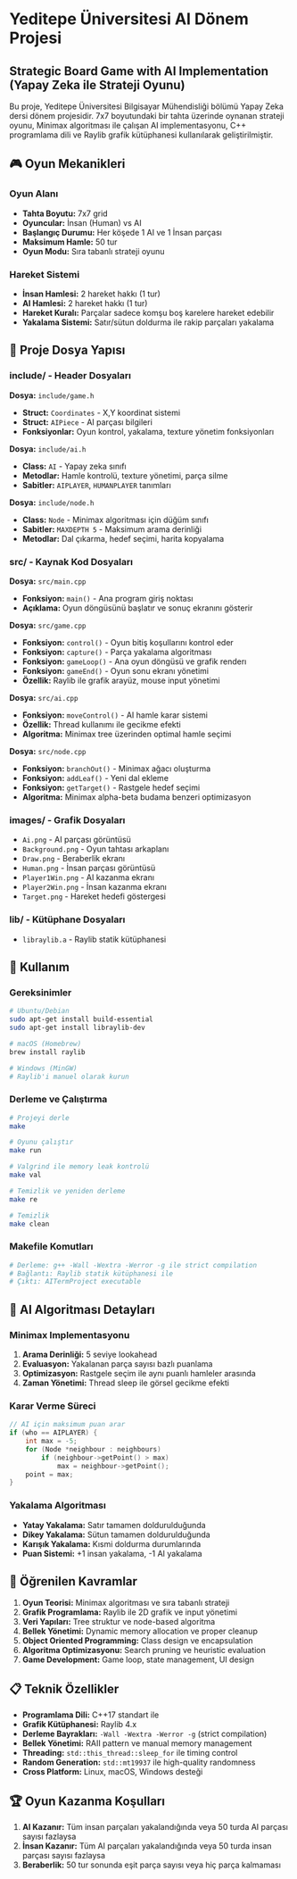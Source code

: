 # Yeditepe Üniversitesi AI Dönem Projesi
## Strategic Board Game with AI Implementation (Yapay Zeka ile Strateji Oyunu)

Bu proje, Yeditepe Üniversitesi Bilgisayar Mühendisliği bölümü Yapay Zeka dersi dönem projesidir. 7x7 boyutundaki bir tahta üzerinde oynanan strateji oyunu, Minimax algoritması ile çalışan AI implementasyonu, C++ programlama dili ve Raylib grafik kütüphanesi kullanılarak geliştirilmiştir.

## 🎮 Oyun Mekanikleri

### Oyun Alanı
- **Tahta Boyutu:** 7x7 grid
- **Oyuncular:** İnsan (Human) vs AI
- **Başlangıç Durumu:** Her köşede 1 AI ve 1 İnsan parçası
- **Maksimum Hamle:** 50 tur
- **Oyun Modu:** Sıra tabanlı strateji oyunu

### Hareket Sistemi
- **İnsan Hamlesi:** 2 hareket hakkı (1 tur)
- **AI Hamlesi:** 2 hareket hakkı (1 tur)  
- **Hareket Kuralı:** Parçalar sadece komşu boş karelere hareket edebilir
- **Yakalama Sistemi:** Satır/sütun doldurma ile rakip parçaları yakalama

## 📁 Proje Dosya Yapısı

### include/ - Header Dosyaları
**Dosya:** `include/game.h`
- **Struct:** `Coordinates` - X,Y koordinat sistemi
- **Struct:** `AIPiece` - AI parçası bilgileri  
- **Fonksiyonlar:** Oyun kontrol, yakalama, texture yönetim fonksiyonları

**Dosya:** `include/ai.h`
- **Class:** `AI` - Yapay zeka sınıfı
- **Metodlar:** Hamle kontrolü, texture yönetimi, parça silme
- **Sabitler:** `AIPLAYER`, `HUMANPLAYER` tanımları

**Dosya:** `include/node.h`
- **Class:** `Node` - Minimax algoritması için düğüm sınıfı
- **Sabitler:** `MAXDEPTH 5` - Maksimum arama derinliği
- **Metodlar:** Dal çıkarma, hedef seçimi, harita kopyalama

### src/ - Kaynak Kod Dosyaları

**Dosya:** `src/main.cpp`
- **Fonksiyon:** `main()` - Ana program giriş noktası
- **Açıklama:** Oyun döngüsünü başlatır ve sonuç ekranını gösterir

**Dosya:** `src/game.cpp`
- **Fonksiyon:** `control()` - Oyun bitiş koşullarını kontrol eder
- **Fonksiyon:** `capture()` - Parça yakalama algoritması
- **Fonksiyon:** `gameLoop()` - Ana oyun döngüsü ve grafik renderı
- **Fonksiyon:** `gameEnd()` - Oyun sonu ekranı yönetimi
- **Özellik:** Raylib ile grafik arayüz, mouse input yönetimi

**Dosya:** `src/ai.cpp`
- **Fonksiyon:** `moveControl()` - AI hamle karar sistemi
- **Özellik:** Thread kullanımı ile gecikme efekti
- **Algoritma:** Minimax tree üzerinden optimal hamle seçimi

**Dosya:** `src/node.cpp`
- **Fonksiyon:** `branchOut()` - Minimax ağacı oluşturma
- **Fonksiyon:** `addLeaf()` - Yeni dal ekleme
- **Fonksiyon:** `getTarget()` - Rastgele hedef seçimi
- **Algoritma:** Minimax alpha-beta budama benzeri optimizasyon

### images/ - Grafik Dosyaları
- `Ai.png` - AI parçası görüntüsü
- `Background.png` - Oyun tahtası arkaplanı  
- `Draw.png` - Beraberlik ekranı
- `Human.png` - İnsan parçası görüntüsü
- `Player1Win.png` - AI kazanma ekranı
- `Player2Win.png` - İnsan kazanma ekranı
- `Target.png` - Hareket hedefi göstergesi

### lib/ - Kütüphane Dosyaları
- `libraylib.a` - Raylib statik kütüphanesi

## 🔧 Kullanım

### Gereksinimler
```bash
# Ubuntu/Debian
sudo apt-get install build-essential
sudo apt-get install libraylib-dev

# macOS (Homebrew) 
brew install raylib

# Windows (MinGW)
# Raylib'i manuel olarak kurun
```

### Derleme ve Çalıştırma
```bash
# Projeyi derle
make

# Oyunu çalıştır  
make run

# Valgrind ile memory leak kontrolü
make val

# Temizlik ve yeniden derleme
make re

# Temizlik
make clean
```

### Makefile Komutları
```makefile
# Derleme: g++ -Wall -Wextra -Werror -g ile strict compilation
# Bağlantı: Raylib statik kütüphanesi ile
# Çıktı: AITermProject executable
```

## 🤖 AI Algoritması Detayları

### Minimax Implementasyonu
1. **Arama Derinliği:** 5 seviye lookahead
2. **Evaluasyon:** Yakalanan parça sayısı bazlı puanlama
3. **Optimizasyon:** Rastgele seçim ile aynı puanlı hamleler arasında
4. **Zaman Yönetimi:** Thread sleep ile görsel gecikme efekti

### Karar Verme Süreci
```cpp
// AI için maksimum puan arar
if (who == AIPLAYER) {
    int max = -5;
    for (Node *neighbour : neighbours)
        if (neighbour->getPoint() > max)
            max = neighbour->getPoint();
    point = max;
}
```

### Yakalama Algoritması
- **Yatay Yakalama:** Satır tamamen doldurulduğunda
- **Dikey Yakalama:** Sütun tamamen doldurulduğunda  
- **Karışık Yakalama:** Kısmi doldurma durumlarında
- **Puan Sistemi:** +1 insan yakalama, -1 AI yakalama

## 🎯 Öğrenilen Kavramlar

1. **Oyun Teorisi:** Minimax algoritması ve sıra tabanlı strateji
2. **Grafik Programlama:** Raylib ile 2D grafik ve input yönetimi
3. **Veri Yapıları:** Tree struktur ve node-based algoritma
4. **Bellek Yönetimi:** Dynamic memory allocation ve proper cleanup
5. **Object Oriented Programming:** Class design ve encapsulation
6. **Algoritma Optimizasyonu:** Search pruning ve heuristic evaluation
7. **Game Development:** Game loop, state management, UI design

## 📋 Teknik Özellikler

- **Programlama Dili:** C++17 standart ile
- **Grafik Kütüphanesi:** Raylib 4.x
- **Derleme Bayrakları:** `-Wall -Wextra -Werror -g` (strict compilation)
- **Bellek Yönetimi:** RAII pattern ve manual memory management
- **Threading:** `std::this_thread::sleep_for` ile timing control
- **Random Generation:** `std::mt19937` ile high-quality randomness
- **Cross Platform:** Linux, macOS, Windows desteği

## 🏆 Oyun Kazanma Koşulları

1. **AI Kazanır:** Tüm insan parçaları yakalandığında veya 50 turda AI parçası sayısı fazlaysa
2. **İnsan Kazanır:** Tüm AI parçaları yakalandığında veya 50 turda insan parçası sayısı fazlaysa  
3. **Beraberlik:** 50 tur sonunda eşit parça sayısı veya hiç parça kalmaması
